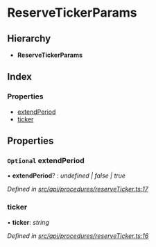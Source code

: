 # ReserveTickerParams

## Hierarchy

* **ReserveTickerParams**

## Index

### Properties

* [extendPeriod](reservetickerparams.md#optional-extendperiod)
* [ticker](reservetickerparams.md#ticker)

## Properties

### `Optional` extendPeriod

• **extendPeriod**? : _undefined \| false \| true_

_Defined in_ [_src/api/procedures/reserveTicker.ts:17_](https://github.com/PolymathNetwork/polymesh-sdk/blob/1221e467/src/api/procedures/reserveTicker.ts#L17)

### ticker

• **ticker**: _string_

_Defined in_ [_src/api/procedures/reserveTicker.ts:16_](https://github.com/PolymathNetwork/polymesh-sdk/blob/1221e467/src/api/procedures/reserveTicker.ts#L16)

